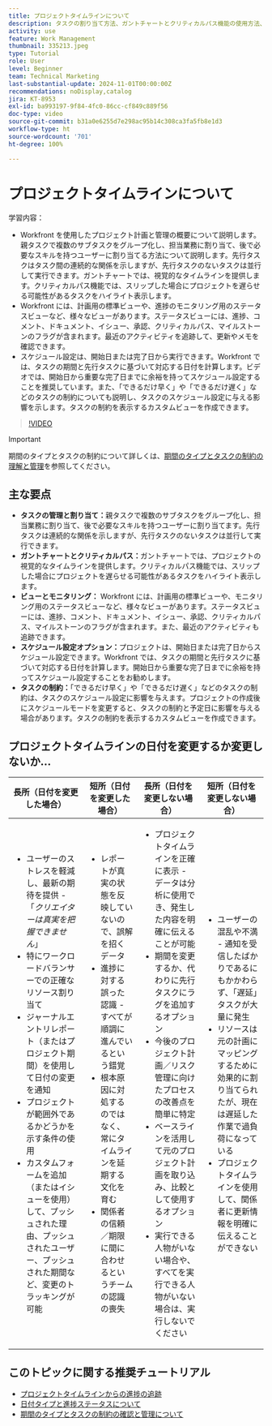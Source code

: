 ```yaml
---
title: プロジェクトタイムラインについて
description: タスクの割り当て方法、ガントチャートとクリティカルパス機能の使用方法、ビュー経由でのプロジェクトの監視方法、タスクの効率的なスケジュール設定方法、最適なプロジェクト計画の制約の適用方法について説明します。
activity: use
feature: Work Management
thumbnail: 335213.jpeg
type: Tutorial
role: User
level: Beginner
team: Technical Marketing
last-substantial-update: 2024-11-01T00:00:00Z
recommendations: noDisplay,catalog
jira: KT-8953
exl-id: ba993197-9f84-4fc0-86cc-cf849c889f56
doc-type: video
source-git-commit: b31a0e6255d7e298ac95b14c308ca3fa5fb8e1d3
workflow-type: ht
source-wordcount: '701'
ht-degree: 100%

---
```


# プロジェクトタイムラインについて

学習内容：

* Workfront を使用したプロジェクト計画と管理の概要について説明します。親タスクで複数のサブタスクをグループ化し、担当業務に割り当て、後で必要なスキルを持つユーザーに割り当てる方法について説明します。先行タスクはタスク間の連続的な関係を示しますが、先行タスクのないタスクは並行して実行できます。ガントチャートでは、視覚的なタイムラインを提供します。クリティカルパス機能では、スリップした場合にプロジェクトを遅らせる可能性があるタスクをハイライト表示します。
* Workfront には、計画用の標準ビューや、進捗のモニタリング用のステータスビューなど、様々なビューがあります。ステータスビューには、進捗、コメント、ドキュメント、イシュー、承認、クリティカルパス、マイルストーンのフラグが含まれます。最近のアクティビティを追跡して、更新やメモを確認できます。
* スケジュール設定は、開始日または完了日から実行できます。Workfront では、タスクの期間と先行タスクに基づいて対応する日付を計算します。ビデオでは、開始日から重要な完了日までに余裕を持ってスケジュール設定することを推奨しています。また、「できるだけ早く」や「できるだけ遅く」などのタスクの制約についても説明し、タスクのスケジュール設定に与える影響を示します。タスクの制約を表示するカスタムビューを作成できます。

>[!VIDEO](https://video.tv.adobe.com/v/3435836/?quality=12&learn=on&enablevpops&captions=jpn)

>[!IMPORTANT]
>
>期間のタイプとタスクの制約について詳しくは、[期間のタイプとタスクの制約の理解と管理](/help/manage-work/intermediate-projects/understand-and-manage-duration-types-and-task-constraints.md)を参照してください。

## 主な要点

* **タスクの管理と割り当て：**&#x200B;親タスクで複数のサブタスクをグループ化し、担当業務に割り当て、後で必要なスキルを持つユーザーに割り当てます。先行タスクは連続的な関係を示しますが、先行タスクのないタスクは並行して実行できます。
* **ガントチャートとクリティカルパス：**&#x200B;ガントチャートでは、プロジェクトの視覚的なタイムラインを提供します。クリティカルパス機能では、スリップした場合にプロジェクトを遅らせる可能性があるタスクをハイライト表示します。
* **ビューとモニタリング：** Workfront には、計画用の標準ビューや、モニタリング用のステータスビューなど、様々なビューがあります。ステータスビューには、進捗、コメント、ドキュメント、イシュー、承認、クリティカルパス、マイルストーンのフラグが含まれます。また、最近のアクティビティも追跡できます。
* **スケジュール設定オプション：**&#x200B;プロジェクトは、開始日または完了日からスケジュール設定できます。Workfront では、タスクの期間と先行タスクに基づいて対応する日付を計算します。開始日から重要な完了日までに余裕を持ってスケジュール設定することをお勧めします。
* **タスクの制約：**「できるだけ早く」や「できるだけ遅く」などのタスクの制約は、タスクのスケジュール設定に影響を与えます。プロジェクトの作成後にスケジュールモードを変更すると、タスクの制約と予定日に影響を与える場合があります。タスクの制約を表示するカスタムビューを作成できます。


## プロジェクトタイムラインの日付を変更するか変更しないか...

| 長所（日付を変更した場合） | 短所（日付を変更した場合） | 長所（日付を変更しない場合） | 短所（日付を変更しない場合） |
|---------------------------|---------------------------|---------------------------|---------------------------|
| <ul><li>ユーザーのストレスを軽減し、最新の期待を提供 - 「_クリエイターは真実を把握できません_」</li><li>特にワークロードバランサーでの正確なリソース割り当て</li><li>ジャーナルエントリレポート（またはプロジェクト期間）を使用して日付の変更を通知</li><li>プロジェクトが範囲外であるかどうかを示す条件の使用</li><li>カスタムフォームを追加（またはイシューを使用）して、プッシュされた理由、プッシュされたユーザー、プッシュされた期間など、変更のトラッキングが可能</li></ul> | <ul></li><li>レポートが真実の状態を反映していないので、誤解を招くデータ</li><li>進捗に対する誤った認識 - すべてが順調に進んでいるという錯覚</li><li>根本原因に対処するのではなく、常にタイムラインを延期する文化を育む</li><li>関係者の信頼／期限に間に合わせるというチームの認識の喪失 </li></ul> | <ul></li><li>プロジェクトタイムラインを正確に表示 - データは分析に使用でき、発生した内容を明確に伝えることが可能</li><li>期間を変更するか、代わりに先行タスクにラグを追加するオプション</li><li>今後のプロジェクト計画／リスク管理に向けたプロセスの改善点を簡単に特定</li><li>ベースラインを活用して元のプロジェクト計画を取り込み、比較として使用するオプション</li><li>実行できる人物がいない場合や、すべてを実行できる人物がいない場合は、実行しないでください</li></ul> | <ul></li><li>ユーザーの混乱や不満 - 通知を受信したばかりであるにもかかわらず、「遅延」タスクが大量に発生</li><li>リソースは元の計画にマッピングするために効果的に割り当てられたが、現在は遅延した作業で過負荷になっている</li><li>プロジェクトタイムラインを使用して、関係者に更新情報を明確に伝えることができない</li></ul> |


## このトピックに関する推奨チュートリアル

* [プロジェクトタイムラインからの進捗の追跡](/help/manage-work/project-timelines/track-work-progress-from-the-project-timeline.md)
* [日付タイプと進捗ステータスについて](/help/manage-work/project-timelines/understand-task-dates-and-progress-status.md)
* [期間のタイプとタスクの制約の確認と管理について](/help/manage-work/intermediate-projects/understand-and-manage-duration-types-and-task-constraints.md)

